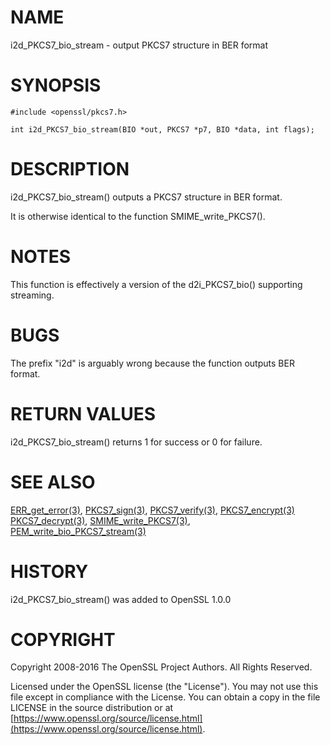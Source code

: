 # NAME

i2d\_PKCS7\_bio\_stream - output PKCS7 structure in BER format

# SYNOPSIS

    #include <openssl/pkcs7.h>

    int i2d_PKCS7_bio_stream(BIO *out, PKCS7 *p7, BIO *data, int flags);

# DESCRIPTION

i2d\_PKCS7\_bio\_stream() outputs a PKCS7 structure in BER format.

It is otherwise identical to the function SMIME\_write\_PKCS7().

# NOTES

This function is effectively a version of the d2i\_PKCS7\_bio() supporting
streaming.

# BUGS

The prefix "i2d" is arguably wrong because the function outputs BER format.

# RETURN VALUES

i2d\_PKCS7\_bio\_stream() returns 1 for success or 0 for failure.

# SEE ALSO

[ERR\_get\_error(3)](http://man.he.net/man3/ERR_get_error), [PKCS7\_sign(3)](http://man.he.net/man3/PKCS7_sign),
[PKCS7\_verify(3)](http://man.he.net/man3/PKCS7_verify), [PKCS7\_encrypt(3)](http://man.he.net/man3/PKCS7_encrypt)
[PKCS7\_decrypt(3)](http://man.he.net/man3/PKCS7_decrypt),
[SMIME\_write\_PKCS7(3)](http://man.he.net/man3/SMIME_write_PKCS7),
[PEM\_write\_bio\_PKCS7\_stream(3)](http://man.he.net/man3/PEM_write_bio_PKCS7_stream)

# HISTORY

i2d\_PKCS7\_bio\_stream() was added to OpenSSL 1.0.0

# COPYRIGHT

Copyright 2008-2016 The OpenSSL Project Authors. All Rights Reserved.

Licensed under the OpenSSL license (the "License").  You may not use
this file except in compliance with the License.  You can obtain a copy
in the file LICENSE in the source distribution or at
[https://www.openssl.org/source/license.html](https://www.openssl.org/source/license.html).
